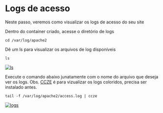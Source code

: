 # Logs de acesso

Neste passo, veremos como visualizar os logs de acesso do seu site


Dentro do container criado, acesse o diretório de logs

    cd /var/log/apache2

Dê um ls para visualizar os arquivos de log disponíveis 

    ls

[![ls](https://i.im.ge/2023/11/10/yb8uOx.ls.md.png)](https://im.ge/i/yb8uOx)

Execute o comando abaixo junatamente com o nome do arquivo que deseja ver os logs. Obs. [CCZE](http://docs.thiago.lab/adicionais/) é para vizualizar os logs coloridos, precisa ser instalado antes.

    tail -f /var/log/apache2/access.log | ccze

[![logs](https://i.im.ge/2023/11/10/yb8kiy.logs.md.png)](https://im.ge/i/yb8kiy)